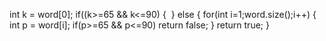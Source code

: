 int k = word[0];
if((k>=65 && k<=90) {
​
} else {
for(int i=1;word.size();i++) {
int p = word[i];
if(p>=65 && p<=90) return false;
}
return true;
}